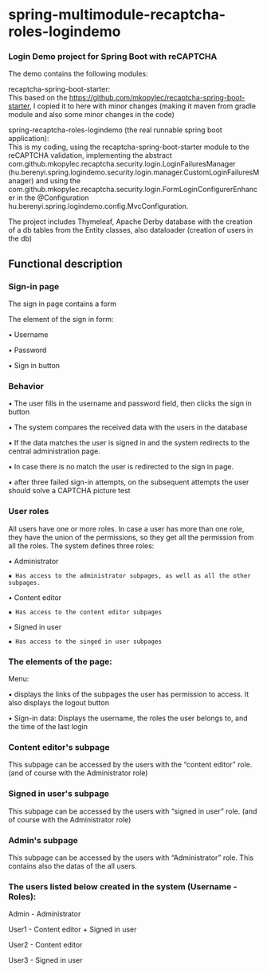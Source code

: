 # spring-multimodule-recaptcha-roles-logindemo
### Login Demo project for Spring Boot with reCAPTCHA

The demo contains the following modules:

recaptcha-spring-boot-starter:  
This based on the https://github.com/mkopylec/recaptcha-spring-boot-starter, I copied it to here with minor changes (making it maven from gradle module and also some minor changes in the code)

spring-recaptcha-roles-logindemo (the real runnable spring boot application):  
This is my coding, using the recaptcha-spring-boot-starter module to the reCAPTCHA validation, implementing the abstract com.github.mkopylec.recaptcha.security.login.LoginFailuresManager (hu.berenyi.spring.logindemo.security.login.manager.CustomLoginFailuresManager) and using the com.github.mkopylec.recaptcha.security.login.FormLoginConfigurerEnhancer in the @Configuration hu.berenyi.spring.logindemo.config.MvcConfiguration.

The project includes Thymeleaf, Apache Derby database with the creation of a db tables from the Entity classes, also dataloader (creation of users in the db)

## Functional description
### Sign-in page
The sign in page contains a form

The element of the sign in form:

• Username

• Password

• Sign in button

### Behavior
• The user fills in the username and password field, then clicks the sign in button

• The system compares the received data with the users in the database

▪ If the data matches the user is signed in and the system redirects to the central administration page.

▪ In case there is no match the user is redirected to the sign in page.

▪ after three failed sign-in attempts, on the subsequent attempts the user should solve a CAPTCHA
picture test

### User roles
All users have one or more roles. In case a user has more than one role, they have the union of the
permissions, so they get all the permission from all the roles.
The system defines three roles:

• Administrator

    ▪ Has access to the administrator subpages, as well as all the other subpages.

• Content editor

    ▪ Has access to the content editor subpages

• Signed in user

    ▪ Has access to the singed in user subpages
### The elements of the page:
Menu:

▪ displays the links of the subpages the user has permission to access. It also displays the logout button

• Sign-in data: Displays the username, the roles the user belongs to, and the time of the last login

### Content editor's subpage
This subpage can be accessed by the users with the “content editor” role. (and of course with the Administrator role)
### Signed in user's subpage
This subpage can be accessed by the users with “signed in user” role. (and of course with the Administrator role)
### Admin's subpage
This subpage can be accessed by the users with “Administrator” role. This contains also the datas of the all users.

### The users listed below created in the system (Username - Roles):

Admin    -    Administrator

User1    -    Content editor + Signed in user

User2    -    Content editor

User3    -    Signed in user
